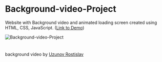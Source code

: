 # Background-video-Project
 Website with Background video and animated loading screen created using HTML, CSS, JavaScript. ([Link to Demo](https://kooroshoo.github.io/Background-video-Project/))

![Background-video-Project](https://user-images.githubusercontent.com/26629624/207654421-b6b5d46f-a3fe-41f2-90bc-dab7ea017792.gif)

#
background video by [Uzunov Rostislav](https://www.pexels.com/@rostislav/?filter=videos)
